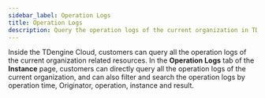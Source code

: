 ```yaml
---
sidebar_label: Operation Logs
title: Operation Logs
description: Query the operation logs of the current organization in TDengine Cloud
---
```


Inside the TDengine Cloud, customers can query all the operation logs of the current organization related resources. In the **Operation Logs** tab of the **Instance** page, customers can directly query all the operation logs of the current organization, and can also filter and search the operation logs by operation time, Originator, operation, instance and result.
